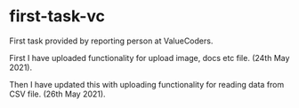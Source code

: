 # first-task-vc
First task provided by reporting person at ValueCoders.

First I have uploaded functionality for upload image, docs etc file. (24th May 2021).

Then I have updated this with uploading functionality for reading data from CSV file. (26th May 2021).
